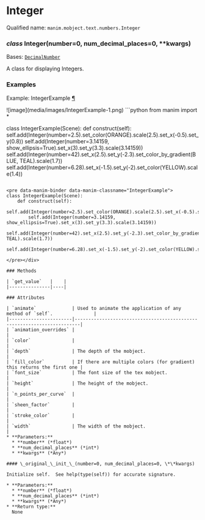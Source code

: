 # Integer

Qualified name: `manim.mobject.text.numbers.Integer`

### *class* Integer(number=0, num_decimal_places=0, \*\*kwargs)

Bases: [`DecimalNumber`](manim.mobject.text.numbers.DecimalNumber.md#manim.mobject.text.numbers.DecimalNumber)

A class for displaying Integers.

### Examples

<div id="integerexample" class="admonition admonition-manim-example">
<p class="admonition-title">Example: IntegerExample <a class="headerlink" href="#integerexample">¶</a></p>![image](media/images/IntegerExample-1.png)
```python
from manim import *

class IntegerExample(Scene):
    def construct(self):
        self.add(Integer(number=2.5).set_color(ORANGE).scale(2.5).set_x(-0.5).set_y(0.8))
        self.add(Integer(number=3.14159, show_ellipsis=True).set_x(3).set_y(3.3).scale(3.14159))
        self.add(Integer(number=42).set_x(2.5).set_y(-2.3).set_color_by_gradient(BLUE, TEAL).scale(1.7))
        self.add(Integer(number=6.28).set_x(-1.5).set_y(-2).set_color(YELLOW).scale(1.4))
```

<pre data-manim-binder data-manim-classname="IntegerExample">
class IntegerExample(Scene):
    def construct(self):
        self.add(Integer(number=2.5).set_color(ORANGE).scale(2.5).set_x(-0.5).set_y(0.8))
        self.add(Integer(number=3.14159, show_ellipsis=True).set_x(3).set_y(3.3).scale(3.14159))
        self.add(Integer(number=42).set_x(2.5).set_y(-2.3).set_color_by_gradient(BLUE, TEAL).scale(1.7))
        self.add(Integer(number=6.28).set_x(-1.5).set_y(-2).set_color(YELLOW).scale(1.4))

</pre></div>

### Methods

| `get_value`   |    |
|---------------|----|

### Attributes

| `animate`             | Used to animate the application of any method of `self`.               |
|-----------------------|------------------------------------------------------------------------|
| `animation_overrides` |                                                                        |
| `color`               |                                                                        |
| `depth`               | The depth of the mobject.                                              |
| `fill_color`          | If there are multiple colors (for gradient) this returns the first one |
| `font_size`           | The font size of the tex mobject.                                      |
| `height`              | The height of the mobject.                                             |
| `n_points_per_curve`  |                                                                        |
| `sheen_factor`        |                                                                        |
| `stroke_color`        |                                                                        |
| `width`               | The width of the mobject.                                              |
* **Parameters:**
  * **number** (*float*)
  * **num_decimal_places** (*int*)
  * **kwargs** (*Any*)

#### \_original_\_init_\_(number=0, num_decimal_places=0, \*\*kwargs)

Initialize self.  See help(type(self)) for accurate signature.

* **Parameters:**
  * **number** (*float*)
  * **num_decimal_places** (*int*)
  * **kwargs** (*Any*)
* **Return type:**
  None
